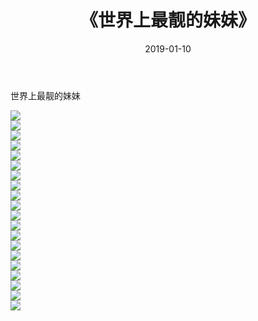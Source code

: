 ﻿---
layout: post
title:  《世界上最靓的妹妹》
date:   2019-01-10
img: http://pic.660000.xyz/1:/唯美/2019/世界上最靓的妹妹/000.jpg
categories: [美女, 清纯, 唯美]
---

世界上最靓的妹妹

  ![](http://pic.660000.xyz/1:/唯美/2019/世界上最靓的妹妹/001.jpg) <br> ![](http://pic.660000.xyz/1:/唯美/2019/世界上最靓的妹妹/002.jpg) <br> ![](http://pic.660000.xyz/1:/唯美/2019/世界上最靓的妹妹/003.jpg) <br> ![](http://pic.660000.xyz/1:/唯美/2019/世界上最靓的妹妹/004.jpg) <br> ![](http://pic.660000.xyz/1:/唯美/2019/世界上最靓的妹妹/005.jpg) <br> ![](http://pic.660000.xyz/1:/唯美/2019/世界上最靓的妹妹/006.jpg) <br> ![](http://pic.660000.xyz/1:/唯美/2019/世界上最靓的妹妹/007.jpg) <br> ![](http://pic.660000.xyz/1:/唯美/2019/世界上最靓的妹妹/008.jpg) <br> ![](http://pic.660000.xyz/1:/唯美/2019/世界上最靓的妹妹/009.jpg) <br> ![](http://pic.660000.xyz/1:/唯美/2019/世界上最靓的妹妹/010.jpg) <br> ![](http://pic.660000.xyz/1:/唯美/2019/世界上最靓的妹妹/011.jpg) <br> ![](http://pic.660000.xyz/1:/唯美/2019/世界上最靓的妹妹/012.jpg) <br> ![](http://pic.660000.xyz/1:/唯美/2019/世界上最靓的妹妹/013.jpg) <br> ![](http://pic.660000.xyz/1:/唯美/2019/世界上最靓的妹妹/014.jpg) <br> ![](http://pic.660000.xyz/1:/唯美/2019/世界上最靓的妹妹/015.jpg) <br> ![](http://pic.660000.xyz/1:/唯美/2019/世界上最靓的妹妹/016.jpg) <br> ![](http://pic.660000.xyz/1:/唯美/2019/世界上最靓的妹妹/017.jpg) <br> ![](http://pic.660000.xyz/1:/唯美/2019/世界上最靓的妹妹/018.jpg) <br> ![](http://pic.660000.xyz/1:/唯美/2019/世界上最靓的妹妹/019.jpg) <br> ![](http://pic.660000.xyz/1:/唯美/2019/世界上最靓的妹妹/020.jpg) <br>